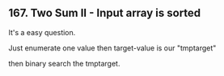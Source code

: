 ## 167. Two Sum II - Input array is sorted

It's a easy question. 

Just enumerate one value then target-value is our "tmptarget"

then binary search the tmptarget.

